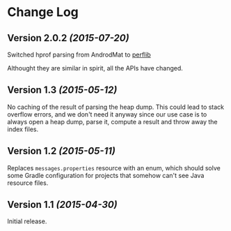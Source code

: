 # Change Log

## Version 2.0.2 *(2015-07-20)*

Switched hprof parsing from AndrodMat to [perflib](https://android.googlesource.com/platform/tools/base/+/studio-master-dev/perflib)

Althought they are similar in spirit, all the APIs have changed.

## Version 1.3 *(2015-05-12)*

No caching of the result of parsing the heap dump. This could lead to stack overflow errors, and we don't need it anyway since our use case is to always open a heap dump, parse it, compute a result and throw away the index files.

## Version 1.2 *(2015-05-11)*

Replaces `messages.properties` resource with an enum, which should solve some Gradle configuration for projects that somehow can't see Java resource files.

## Version 1.1 *(2015-04-30)*

Initial release.
